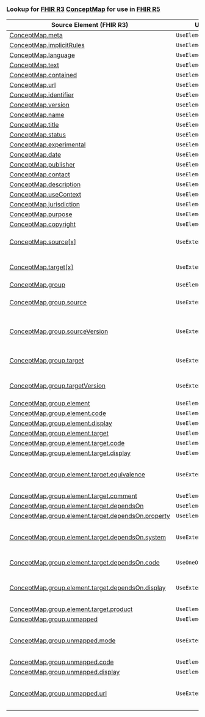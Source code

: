 ### Lookup for [FHIR R3](https://hl7.org/fhir/STU3/) [ConceptMap](https://hl7.org/fhir/STU3/ConceptMap.html) for use in [FHIR R5](https://hl7.org/fhir/R5/)

| Source Element (FHIR R3) | Usage | Target |
| -------------- | ----- | ------ |
| [ConceptMap.meta](https://hl7.org/fhir/STU3/ConceptMap.html#resource) | `UseElementSameName` | [ConceptMap.meta](https://hl7.org/fhir/R5/ConceptMap.html#resource) |
| [ConceptMap.implicitRules](https://hl7.org/fhir/STU3/ConceptMap.html#resource) | `UseElementSameName` | [ConceptMap.implicitRules](https://hl7.org/fhir/R5/ConceptMap.html#resource) |
| [ConceptMap.language](https://hl7.org/fhir/STU3/ConceptMap.html#resource) | `UseElementSameName` | [ConceptMap.language](https://hl7.org/fhir/R5/ConceptMap.html#resource) |
| [ConceptMap.text](https://hl7.org/fhir/STU3/ConceptMap.html#resource) | `UseElementSameName` | [ConceptMap.text](https://hl7.org/fhir/R5/ConceptMap.html#resource) |
| [ConceptMap.contained](https://hl7.org/fhir/STU3/ConceptMap.html#resource) | `UseElementSameName` | [ConceptMap.contained](https://hl7.org/fhir/R5/ConceptMap.html#resource) |
| [ConceptMap.url](https://hl7.org/fhir/STU3/ConceptMap.html#resource) | `UseElementSameName` | [ConceptMap.url](https://hl7.org/fhir/R5/ConceptMap.html#resource) |
| [ConceptMap.identifier](https://hl7.org/fhir/STU3/ConceptMap.html#resource) | `UseElementSameName` | [ConceptMap.identifier](https://hl7.org/fhir/R5/ConceptMap.html#resource) |
| [ConceptMap.version](https://hl7.org/fhir/STU3/ConceptMap.html#resource) | `UseElementSameName` | [ConceptMap.version](https://hl7.org/fhir/R5/ConceptMap.html#resource) |
| [ConceptMap.name](https://hl7.org/fhir/STU3/ConceptMap.html#resource) | `UseElementSameName` | [ConceptMap.name](https://hl7.org/fhir/R5/ConceptMap.html#resource) |
| [ConceptMap.title](https://hl7.org/fhir/STU3/ConceptMap.html#resource) | `UseElementSameName` | [ConceptMap.title](https://hl7.org/fhir/R5/ConceptMap.html#resource) |
| [ConceptMap.status](https://hl7.org/fhir/STU3/ConceptMap.html#resource) | `UseElementSameName` | [ConceptMap.status](https://hl7.org/fhir/R5/ConceptMap.html#resource) |
| [ConceptMap.experimental](https://hl7.org/fhir/STU3/ConceptMap.html#resource) | `UseElementSameName` | [ConceptMap.experimental](https://hl7.org/fhir/R5/ConceptMap.html#resource) |
| [ConceptMap.date](https://hl7.org/fhir/STU3/ConceptMap.html#resource) | `UseElementSameName` | [ConceptMap.date](https://hl7.org/fhir/R5/ConceptMap.html#resource) |
| [ConceptMap.publisher](https://hl7.org/fhir/STU3/ConceptMap.html#resource) | `UseElementSameName` | [ConceptMap.publisher](https://hl7.org/fhir/R5/ConceptMap.html#resource) |
| [ConceptMap.contact](https://hl7.org/fhir/STU3/ConceptMap.html#resource) | `UseElementSameName` | [ConceptMap.contact](https://hl7.org/fhir/R5/ConceptMap.html#resource) |
| [ConceptMap.description](https://hl7.org/fhir/STU3/ConceptMap.html#resource) | `UseElementSameName` | [ConceptMap.description](https://hl7.org/fhir/R5/ConceptMap.html#resource) |
| [ConceptMap.useContext](https://hl7.org/fhir/STU3/ConceptMap.html#resource) | `UseElementSameName` | [ConceptMap.useContext](https://hl7.org/fhir/R5/ConceptMap.html#resource) |
| [ConceptMap.jurisdiction](https://hl7.org/fhir/STU3/ConceptMap.html#resource) | `UseElementSameName` | [ConceptMap.jurisdiction](https://hl7.org/fhir/R5/ConceptMap.html#resource) |
| [ConceptMap.purpose](https://hl7.org/fhir/STU3/ConceptMap.html#resource) | `UseElementSameName` | [ConceptMap.purpose](https://hl7.org/fhir/R5/ConceptMap.html#resource) |
| [ConceptMap.copyright](https://hl7.org/fhir/STU3/ConceptMap.html#resource) | `UseElementSameName` | [ConceptMap.copyright](https://hl7.org/fhir/R5/ConceptMap.html#resource) |
| [ConceptMap.source[x]](https://hl7.org/fhir/STU3/ConceptMap.html#resource) | `UseExtension` | [http://hl7.org/fhir/3.0/StructureDefinition/extension-ConceptMap.source](StructureDefinition-ext-R3-ConceptMap.source.html) |
| [ConceptMap.target[x]](https://hl7.org/fhir/STU3/ConceptMap.html#resource) | `UseExtension` | [http://hl7.org/fhir/3.0/StructureDefinition/extension-ConceptMap.target](StructureDefinition-ext-R3-ConceptMap.target.html) |
| [ConceptMap.group](https://hl7.org/fhir/STU3/ConceptMap.html#resource) | `UseElementSameName` | [ConceptMap.group](https://hl7.org/fhir/R5/ConceptMap.html#resource) |
| [ConceptMap.group.source](https://hl7.org/fhir/STU3/ConceptMap.html#resource) | `UseExtension` | [http://hl7.org/fhir/3.0/StructureDefinition/extension-ConceptMap.group.source](StructureDefinition-ext-R3-ConceptMap.gr.source.html) |
| [ConceptMap.group.sourceVersion](https://hl7.org/fhir/STU3/ConceptMap.html#resource) | `UseExtension` | [http://hl7.org/fhir/3.0/StructureDefinition/extension-ConceptMap.group.sourceVersion](StructureDefinition-ext-R3-ConceptMap.gr.sourceVersion.html) |
| [ConceptMap.group.target](https://hl7.org/fhir/STU3/ConceptMap.html#resource) | `UseExtension` | [http://hl7.org/fhir/3.0/StructureDefinition/extension-ConceptMap.group.target](StructureDefinition-ext-R3-ConceptMap.gr.target.html) |
| [ConceptMap.group.targetVersion](https://hl7.org/fhir/STU3/ConceptMap.html#resource) | `UseExtension` | [http://hl7.org/fhir/3.0/StructureDefinition/extension-ConceptMap.group.targetVersion](StructureDefinition-ext-R3-ConceptMap.gr.targetVersion.html) |
| [ConceptMap.group.element](https://hl7.org/fhir/STU3/ConceptMap.html#resource) | `UseElementSameName` | [ConceptMap.group.element](https://hl7.org/fhir/R5/ConceptMap.html#resource) |
| [ConceptMap.group.element.code](https://hl7.org/fhir/STU3/ConceptMap.html#resource) | `UseElementSameName` | [ConceptMap.group.element.code](https://hl7.org/fhir/R5/ConceptMap.html#resource) |
| [ConceptMap.group.element.display](https://hl7.org/fhir/STU3/ConceptMap.html#resource) | `UseElementSameName` | [ConceptMap.group.element.display](https://hl7.org/fhir/R5/ConceptMap.html#resource) |
| [ConceptMap.group.element.target](https://hl7.org/fhir/STU3/ConceptMap.html#resource) | `UseElementSameName` | [ConceptMap.group.element.target](https://hl7.org/fhir/R5/ConceptMap.html#resource) |
| [ConceptMap.group.element.target.code](https://hl7.org/fhir/STU3/ConceptMap.html#resource) | `UseElementSameName` | [ConceptMap.group.element.target.code](https://hl7.org/fhir/R5/ConceptMap.html#resource) |
| [ConceptMap.group.element.target.display](https://hl7.org/fhir/STU3/ConceptMap.html#resource) | `UseElementSameName` | [ConceptMap.group.element.target.display](https://hl7.org/fhir/R5/ConceptMap.html#resource) |
| [ConceptMap.group.element.target.equivalence](https://hl7.org/fhir/STU3/ConceptMap.html#resource) | `UseExtension` | [http://hl7.org/fhir/3.0/StructureDefinition/extension-ConceptMap.group.element.target.equivalence](StructureDefinition-ext-R3-ConceptMap.gr.el.ta.equivalence.html) |
| [ConceptMap.group.element.target.comment](https://hl7.org/fhir/STU3/ConceptMap.html#resource) | `UseElementSameName` | [ConceptMap.group.element.target.comment](https://hl7.org/fhir/R5/ConceptMap.html#resource) |
| [ConceptMap.group.element.target.dependsOn](https://hl7.org/fhir/STU3/ConceptMap.html#resource) | `UseElementSameName` | [ConceptMap.group.element.target.dependsOn](https://hl7.org/fhir/R5/ConceptMap.html#resource) |
| [ConceptMap.group.element.target.dependsOn.property](https://hl7.org/fhir/STU3/ConceptMap.html#resource) | `UseElementRenamed` | [ConceptMap.group.element.target.dependsOn.attribute](https://hl7.org/fhir/R5/ConceptMap.html#resource) |
| [ConceptMap.group.element.target.dependsOn.system](https://hl7.org/fhir/STU3/ConceptMap.html#resource) | `UseExtension` | [http://hl7.org/fhir/3.0/StructureDefinition/extension-ConceptMap.group.element.target.dependsOn.system](StructureDefinition-ext-R3-ConceptMap.gr.el.ta.de.system.html) |
| [ConceptMap.group.element.target.dependsOn.code](https://hl7.org/fhir/STU3/ConceptMap.html#resource) | `UseOneOf` | [ConceptMap.group.element.target.dependsOn.value[x]](https://hl7.org/fhir/R5/ConceptMap.html#resource)<br />[ConceptMap.group.element.target.dependsOn.value[x]](https://hl7.org/fhir/R5/ConceptMap.html#resource) |
| [ConceptMap.group.element.target.dependsOn.display](https://hl7.org/fhir/STU3/ConceptMap.html#resource) | `UseExtension` | [http://hl7.org/fhir/3.0/StructureDefinition/extension-ConceptMap.group.element.target.dependsOn.display](StructureDefinition-ext-R3-ConceptMap.gr.el.ta.de.display.html) |
| [ConceptMap.group.element.target.product](https://hl7.org/fhir/STU3/ConceptMap.html#resource) | `UseElementSameName` | [ConceptMap.group.element.target.product](https://hl7.org/fhir/R5/ConceptMap.html#resource) |
| [ConceptMap.group.unmapped](https://hl7.org/fhir/STU3/ConceptMap.html#resource) | `UseElementSameName` | [ConceptMap.group.unmapped](https://hl7.org/fhir/R5/ConceptMap.html#resource) |
| [ConceptMap.group.unmapped.mode](https://hl7.org/fhir/STU3/ConceptMap.html#resource) | `UseExtension` | [http://hl7.org/fhir/3.0/StructureDefinition/extension-ConceptMap.group.unmapped.mode](StructureDefinition-ext-R3-ConceptMap.gr.un.mode.html) |
| [ConceptMap.group.unmapped.code](https://hl7.org/fhir/STU3/ConceptMap.html#resource) | `UseElementSameName` | [ConceptMap.group.unmapped.code](https://hl7.org/fhir/R5/ConceptMap.html#resource) |
| [ConceptMap.group.unmapped.display](https://hl7.org/fhir/STU3/ConceptMap.html#resource) | `UseElementSameName` | [ConceptMap.group.unmapped.display](https://hl7.org/fhir/R5/ConceptMap.html#resource) |
| [ConceptMap.group.unmapped.url](https://hl7.org/fhir/STU3/ConceptMap.html#resource) | `UseExtension` | [http://hl7.org/fhir/3.0/StructureDefinition/extension-ConceptMap.group.unmapped.url](StructureDefinition-ext-R3-ConceptMap.gr.un.url.html) |
